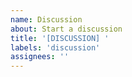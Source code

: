 ```yaml
---
name: Discussion
about: Start a discussion
title: '[DISCUSSION] '
labels: 'discussion'
assignees: ''
---
```


<!-- For all design discussions please continue. -->